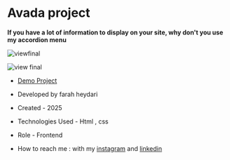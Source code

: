 # Avada project

**If you have a lot of information to display on your site, why don't you use my accordion menu**

![viewfinal](https://user-images.githubusercontent.com/109727844/204102879-086fee63-9bda-43b2-a1aa-49879c3f2d39.jpg)

![view final](https://user-images.githubusercontent.com/109727844/204102930-fac80657-4d16-4816-b476-a88e984abefe.jpg)

- [Demo Project](https://farahheydari.github.io/avadaProject/)

- Developed by farah heydari

- Created - 2025

- Technologies Used - Html , css 

- Role - Frontend

- How to reach me : with my [instagram](https://www.instagram.com/farah.heydari.dev) and [linkedin](https://www.linkedin.com/in/farah-heydari-9a4737197?utm_source=share&utm_campaign=share_via&utm_content=profile&utm_medium=android_app)

